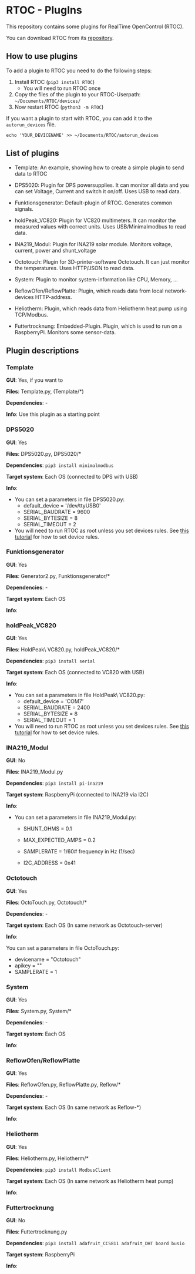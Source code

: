 # RTOC - PlugIns

This repository contains some plugins for RealTime OpenControl (RTOC).

You can download RTOC from its [repository](https://github.com/Haschtl/RealTimeOpenControl).

## How to use plugins

To add a plugin to RTOC you need to do the following steps:

1. Install RTOC (`pip3 install RTOC`)
   - You will need to run RTOC once
2. Copy the files of the plugin to your RTOC-Userpath: `~/Documents/RTOC/devices/`
3. Now restart RTOC (`python3 -m RTOC`)



If you want a plugin to start with RTOC, you can add it to the `autorun_devices` file.

```
echo 'YOUR_DEVICENAME' >> ~/Documents/RTOC/autorun_devices
```



## List of plugins

- Template: An example, showing how to create a simple plugin to send data to RTOC

- DPS5020: Plugin for DPS powersupplies. It can monitor all data and you can set Voltage, Current and switch it on/off. Uses USB to read data.
- Funktionsgenerator: Default-plugin of RTOC. Generates common signals.
- holdPeak_VC820: Plugin for VC820 multimeters. It can monitor the measured values with correct units. Uses USB/Minimalmodbus to read data.
- INA219_Modul: Plugin for INA219 solar module. Monitors voltage, current, power and shunt_voltage
- Octotouch: Plugin for 3D-printer-software Octotouch. It can just monitor the temperatures. Uses HTTP/JSON to read data.
- System: Plugin to monitor system-information like CPU, Memory, ...
- ReflowOfen/ReflowPlatte: Plugin, which reads data from local network-devices HTTP-address.
- Heliotherm: Plugin, which reads data from Heliotherm heat pump using TCP/Modbus.
- Futtertrocknung: Embedded-Plugin. Plugin, which is used to run on a RaspberryPi. Monitors some sensor-data.



## Plugin descriptions

### Template

**GUI**: Yes, if you want to

**Files**: Template.py, (Template/*)

**Dependencies**: -

**Info**: Use this plugin as a starting point


### DPS5020

**GUI**: Yes

**Files**: DPS5020.py, DPS5020/*

**Dependencies**: `pip3 install minimalmodbus`

**Target system**: Each OS (connected to DPS with USB)

**Info**:

- You can set a parameters in file DPS5020.py:
  - default_device = '/dev/ttyUSB0'
  - SERIAL_BAUDRATE = 9600
  - SERIAL_BYTESIZE = 8
  - SERIAL_TIMEOUT = 2
- You will need to run RTOC as root unless you set devices rules. See [this tutorial](http://ask.xmodulo.com/change-usb-device-permission-linux.html) for how to set device rules.

### Funktionsgenerator

**GUI**: Yes

**Files**: Generator2.py, Funktionsgenerator/*

**Dependencies**: -

**Target system**: Each OS

**Info**:



### holdPeak_VC820

**GUI**: Yes

**Files**: HoldPeak\ VC820.py, holdPeak_VC820/*

**Dependencies**: `pip3 install serial`

**Target system**: Each OS (connected to VC820 with USB)

**Info**:

- You can set a parameters in file HoldPeak\ VC820.py:
  - default_device = 'COM7'
  - SERIAL_BAUDRATE = 2400
  - SERIAL_BYTESIZE = 8
  - SERIAL_TIMEOUT = 1
- You will need to run RTOC as root unless you set devices rules. See [this tutorial](http://ask.xmodulo.com/change-usb-device-permission-linux.html) for how to set device rules.



### INA219_Modul

**GUI**: No

**Files**: INA219_Modul.py

**Dependencies**: `pip3 install pi-ina219`

**Target system**: RaspberryPi (connected to INA219 via I2C)

**Info**:

- You can set a parameters in file INA219_Modul.py:

  - SHUNT_OHMS = 0.1
  - MAX_EXPECTED_AMPS = 0.2

  - SAMPLERATE = 1/60# frequency in Hz (1/sec)
  - I2C_ADDRESS = 0x41



### Octotouch

**GUI**: Yes

**Files**: OctoTouch.py, Octotouch/*

**Dependencies**: -

**Target system**: Each OS (In same network as Octotouch-server)

**Info**:

You can set a parameters in file OctoTouch.py:

- devicename = "Octotouch"
- apikey = ""
- SAMPLERATE = 1



### System

**GUI**: Yes

**Files**: System.py, System/*

**Dependencies**: -

**Target system**: Each OS

**Info**:



### ReflowOfen/ReflowPlatte

**GUI**: Yes

**Files**: ReflowOfen.py, ReflowPlatte.py, Reflow/*

**Dependencies**: -

**Target system**: Each OS (In same network as Reflow-*)

**Info**:



### Heliotherm

**GUI**: Yes

**Files**: Heliotherm.py, Heliotherm/*

**Dependencies**: `pip3 install ModbusClient`

**Target system**: Each OS (In same network as Heliotherm heat pump)

**Info**:



### Futtertrocknung

**GUI**: No

**Files**: Futtertrocknung.py

**Dependencies**: `pip3 install adafruit_CCS811 adafruit_DHT board busio`

**Target system**: RaspberryPi

**Info**:
